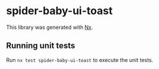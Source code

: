 # spider-baby-ui-toast

This library was generated with [Nx](https://nx.dev).

## Running unit tests

Run `nx test spider-baby-ui-toast` to execute the unit tests.
